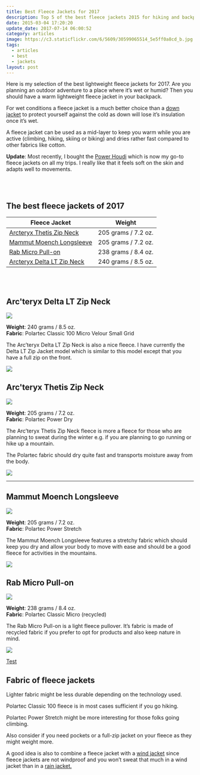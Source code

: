 ```yaml
---
title: Best Fleece Jackets for 2017
description: Top 5 of the best fleece jackets 2015 for hiking and backpacking
date: 2015-03-04 17:20:20
update_date: 2017-07-14 06:00:52
category: articles
image: https://c3.staticflickr.com/6/5609/30599065514_5e5ff0a8cd_b.jpg
tags:
  - articles
  - best
  - jackets
layout: post
---
```

Here is my selection of the best lightweight fleece jackets for 2017.  Are you planning an outdoor adventure to a place where it’s wet or humid? Then you should have a warm lightweight fleece jacket in your backpack.  

For wet conditions a fleece jacket is a much better choice than a [down jacket](http://www.hikeventures.com/best-down-jackets/) to protect yourself against the cold as down will lose it’s insulation once it’s wet.   

A fleece jacket can be used as a mid-layer to keep you warm while you are active (climbing, hiking, skiing or biking) and dries rather fast compared to other fabrics like cotton.  

**Update**: Most recently, I bought the [Power Houdi](http://www.avantlink.com/click.php?tt=cl&mi=10060&pw=150351&url=https%3A%2F%2Fwww.backcountry.com%2Fhoudini-power-houdi-full-zip-hooded-fleece-sweatshirt-mens) which is now my go-to fleece jackets on all my trips. I really like that it feels soft on the skin and adapts well to movements.  

<amp-img src="https://c3.staticflickr.com/6/5609/30599065514_5e5ff0a8cd_b.jpg" width="1024" height="683" alt="Best Fleece Jackets for 2017" layout="responsive"></amp-img>   
<br>   
<!--more-->

## The best fleece jackets of 2017

<div class="table-responsive">  
      <table class="table table-hover table-bordered list_items">  
        <thead>  
             <tr>  
                <th>Fleece Jacket</th><th>Weight</th>  
             </tr>  
        </thead>  
        <tbody>  
        <tr>  
          <td><a href="http://amzn.to/2dBJvs1" target="_blank" rel="nofollow">Arcteryx Thetis Zip Neck</a></td><td>205 grams / 7.2 oz.</td>  
        </tr>  
        <tr>  
          <td><a href="http://amzn.to/2eTDybV" target="_blank" rel="nofollow">Mammut Moench Longsleeve</a></td><td>205 grams / 7.2 oz. </td>  
        </tr>  
        <tr>  
          <td><a href="http://amzn.to/2elW3qj" target="_blank" rel="nofollow">Rab Micro Pull-on</a></td><td>238 grams / 8.4 oz.</td>  
        </tr>  
        <tr>  
          <td><a href="http://amzn.to/2evRjuo" target="_blank" rel="nofollow">Arcteryx Delta LT Zip Neck</a></td><td>240 grams / 8.5 oz.</td>  
        </tr>  
        </tbody>  
  </table>  
</div>
<br>
<script src="//z-na.amazon-adsystem.com/widgets/onejs?MarketPlace=US&adInstanceId=cc781bfd-577f-4efb-9da6-75cb9fc7d1c2"></script>
<br>

## Arc'teryx Delta LT Zip Neck

<a href="http://www.amazon.com/gp/product/B00GW7ZQG8/ref=as_li_tl?ie=UTF8&camp=1789&creative=9325&creativeASIN=B00GW7ZQG8&linkCode=as2&tag=hikeve-20&linkId=TWGUKPE3JX4IKWXK" rel="nofollow"><img border="0" src="http://ws-na.amazon-adsystem.com/widgets/q?_encoding=UTF8&ASIN=B00GW7ZQG8&Format=_SL250_&ID=AsinImage&MarketPlace=US&ServiceVersion=20070822&WS=1&tag=hikeve-20" ></a><img src="http://ir-na.amazon-adsystem.com/e/ir?t=hikeve-20&l=as2&o=1&a=B00GW7ZQG8" width="1" height="1" border="0" alt="Arcteryx Delta LT Zip Neck" style="border:none !important; margin:0px !important;" />  

**Weight**: 240 grams / 8.5 oz.  
**Fabric**: Polartec Classic 100 Micro Velour Small Grid  

The Arc’teryx Delta LT Zip Neck is also a nice fleece. I have currently the Delta LT Zip Jacket model which is similar to this model except that you have a full zip on the front.  

<a href="http://www.amazon.com/gp/product/B00GW7ZQG8/ref=as_li_tl?ie=UTF8&camp=1789&creative=9325&creativeASIN=B00GW7ZQG8&linkCode=as2&tag=hikeve-20&linkId=TWGUKPE3JX4IKWXK" rel="nofollow"><img src="http://www.hikeventures.com/buy.gif"></a>

## Arc'teryx Thetis Zip Neck

<a href="http://www.amazon.com/gp/product/B00GW7XOMQ/ref=as_li_tl?ie=UTF8&camp=1789&creative=9325&creativeASIN=B00GW7XOMQ&linkCode=as2&tag=hikeve-20&linkId=KYPIGZUYHRQY4JNT" rel="nofollow"><img border="0" src="http://ws-na.amazon-adsystem.com/widgets/q?_encoding=UTF8&ASIN=B00GW7XOMQ&Format=_SL250_&ID=AsinImage&MarketPlace=US&ServiceVersion=20070822&WS=1&tag=hikeve-20" ></a><img src="http://ir-na.amazon-adsystem.com/e/ir?t=hikeve-20&l=as2&o=1&a=B00GW7XOMQ" width="1" height="1" border="0" alt="Arcteryx Thetis Zip Neck" style="border:none !important; margin:0px !important;" />  

**Weight**: 205 grams / 7.2 oz.  
**Fabric**: Polartec Power Dry  

The Arc’teryx Thetis Zip Neck fleece is more a fleece for those who are planning to sweat during the winter e.g. if you are planning to go running or hike up a mountain.   

The Polartec fabric should dry quite fast and transports moisture away from the body.  

<a href="http://www.amazon.com/gp/product/B00GW7XOMQ/ref=as_li_tl?ie=UTF8&camp=1789&creative=9325&creativeASIN=B00GW7XOMQ&linkCode=as2&tag=hikeve-20&linkId=KYPIGZUYHRQY4JNT" rel="nofollow"><img src="http://www.hikeventures.com/buy.gif"></a>  

<hr>

## Mammut Moench Longsleeve

<a href="http://www.amazon.com/gp/product/B005JWKXC4/ref=as_li_tl?ie=UTF8&camp=1789&creative=9325&creativeASIN=B005JWKXC4&linkCode=as2&tag=hikeve-20&linkId=AM7UMWDALROAZGHE" rel="nofollow"><img border="0" src="http://ws-na.amazon-adsystem.com/widgets/q?_encoding=UTF8&ASIN=B005JWKXC4&Format=_SL250_&ID=AsinImage&MarketPlace=US&ServiceVersion=20070822&WS=1&tag=hikeve-20" ></a><img src="http://ir-na.amazon-adsystem.com/e/ir?t=hikeve-20&l=as2&o=1&a=B005JWKXC4" width="1" height="1" border="0" alt="Mammut Moench Longsleeve" style="border:none !important; margin:0px !important;" />  

**Weight**: 205 grams / 7.2 oz.  
**Fabric**: Polartec Power Stretch  

The Mammut Moench Longsleeve features a stretchy fabric which should keep you dry and allow your body to move with ease and should be a good fleece for activities in the mountains.  

<a href="http://www.amazon.com/gp/product/B005JWKXC4/ref=as_li_tl?ie=UTF8&camp=1789&creative=9325&creativeASIN=B005JWKXC4&linkCode=as2&tag=hikeve-20&linkId=AM7UMWDALROAZGHE" rel="nofollow"><img src="http://www.hikeventures.com/buy.gif"></a>

## Rab Micro Pull-on

<a  href="http://www.amazon.com/gp/product/B00MVV2BDK/ref=as_li_tl?ie=UTF8&camp=1789&creative=9325&creativeASIN=B00MVV2BDK&linkCode=as2&tag=hikeve-20&linkId=O35AIPYX5EH2BEVJ" rel="nofollow"><img border="0" src="http://ws-na.amazon-adsystem.com/widgets/q?_encoding=UTF8&ASIN=B00MVV2BDK&Format=_SL250_&ID=AsinImage&MarketPlace=US&ServiceVersion=20070822&WS=1&tag=hikeve-20" ></a><img src="http://ir-na.amazon-adsystem.com/e/ir?t=hikeve-20&l=as2&o=1&a=B00MVV2BDK" width="1" height="1" border="0" alt="Rab Micro Pull-on" style="border:none !important; margin:0px !important;" />  

**Weight**: 238 grams / 8.4 oz.  
**Fabric**: Polartec Classic Micro (recycled)  

The Rab Micro Pull-on is a light fleece pullover. It’s fabric is made of recycled fabric if you prefer to opt for products and also keep nature in mind.  

<a href="http://www.amazon.com/gp/product/B00MVV2BDK/ref=as_li_tl?ie=UTF8&camp=1789&creative=9325&creativeASIN=B00MVV2BDK&linkCode=as2&tag=hikeve-20&linkId=O35AIPYX5EH2BEVJ" rel="nofollow"><img src="http://www.hikeventures.com/buy.gif"></a>

[Test](#fabric-of-fleece-jackets)

## Fabric of fleece jackets

Lighter fabric might be less durable depending on the technology used.   

Polartec Classic 100 fleece is in most cases sufficient if you go hiking.   

Polartec Power Stretch might be more interesting for those folks going climbing.   

Also consider if you need pockets or a full-zip jacket on your fleece as they might weight more.  

A good idea is also to combine a fleece jacket with a [wind jacket](http://www.hikeventures.com/best-windjackets/) since fleece jackets are not windproof and you won’t sweat that much in a wind jacket than in a [rain jacket.](http://www.hikeventures.com/rain-jackets-2017/)
